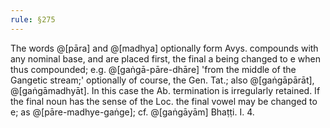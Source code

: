 ```yaml
---
rule: §275
---
```


The words @[pāra] and @[madhya] optionally form Avys. compounds with any nominal base, and are placed first, the final a being changed to e when thus compounded; e.g. @[gaṅgā-pāre-dhāre] 'from the middle of the Gangetic stream;' optionally of course, the Gen. Tat.; also @[gaṅgāpārāt], @[gaṅgāmadhyāt]. In this case the Ab. termination is irregularly retained. If the final noun has the sense of the Loc. the final vowel may be changed to e; as @[pāre-madhye-gaṅge]; cf. @[gaṅgāyām] Bhaṭṭi. I. 4.
